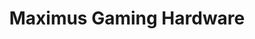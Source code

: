 ---
title: "Maximus Gaming Hardware"
url: /ciudad-autonoma-de-buenos-aires/maximus-gaming-hardware/
shop: ordenador
---